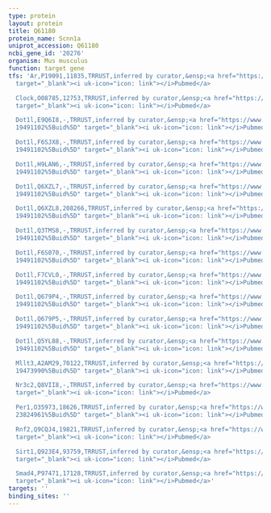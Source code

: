 ```yaml
---
type: protein
layout: protein
title: Q61180
protein_name: Scnn1a
uniprot_accession: Q61180
ncbi_gene_id: '20276'
organism: Mus musculus
function: target gene
tfs: 'Ar,P19091,11835,TRRUST,inferred by curator,&ensp;<a href="https://www.ncbi.nlm.nih.gov/pubmed/?term=16172422%5Buid%5D"
  target="_blank"><i uk-icon="icon: link"></i>Pubmed</a>

  Clock,O08785,12753,TRRUST,inferred by curator,&ensp;<a href="https://www.ncbi.nlm.nih.gov/pubmed/?term=20868778%5Buid%5D"
  target="_blank"><i uk-icon="icon: link"></i>Pubmed</a>

  Dot1l,E9Q6I8,-,TRRUST,inferred by curator,&ensp;<a href="https://www.ncbi.nlm.nih.gov/pubmed/?term=17332896;
  19491102%5Buid%5D" target="_blank"><i uk-icon="icon: link"></i>Pubmed</a>

  Dot1l,F6SJX8,-,TRRUST,inferred by curator,&ensp;<a href="https://www.ncbi.nlm.nih.gov/pubmed/?term=17332896;
  19491102%5Buid%5D" target="_blank"><i uk-icon="icon: link"></i>Pubmed</a>

  Dot1l,H9LAN6,-,TRRUST,inferred by curator,&ensp;<a href="https://www.ncbi.nlm.nih.gov/pubmed/?term=17332896;
  19491102%5Buid%5D" target="_blank"><i uk-icon="icon: link"></i>Pubmed</a>

  Dot1l,Q6XZL7,-,TRRUST,inferred by curator,&ensp;<a href="https://www.ncbi.nlm.nih.gov/pubmed/?term=17332896;
  19491102%5Buid%5D" target="_blank"><i uk-icon="icon: link"></i>Pubmed</a>

  Dot1l,Q6XZL8,208266,TRRUST,inferred by curator,&ensp;<a href="https://www.ncbi.nlm.nih.gov/pubmed/?term=17332896;
  19491102%5Buid%5D" target="_blank"><i uk-icon="icon: link"></i>Pubmed</a>

  Dot1l,Q3TMS8,-,TRRUST,inferred by curator,&ensp;<a href="https://www.ncbi.nlm.nih.gov/pubmed/?term=17332896;
  19491102%5Buid%5D" target="_blank"><i uk-icon="icon: link"></i>Pubmed</a>

  Dot1l,F6S070,-,TRRUST,inferred by curator,&ensp;<a href="https://www.ncbi.nlm.nih.gov/pubmed/?term=17332896;
  19491102%5Buid%5D" target="_blank"><i uk-icon="icon: link"></i>Pubmed</a>

  Dot1l,F7CVL0,-,TRRUST,inferred by curator,&ensp;<a href="https://www.ncbi.nlm.nih.gov/pubmed/?term=17332896;
  19491102%5Buid%5D" target="_blank"><i uk-icon="icon: link"></i>Pubmed</a>

  Dot1l,Q679P4,-,TRRUST,inferred by curator,&ensp;<a href="https://www.ncbi.nlm.nih.gov/pubmed/?term=17332896;
  19491102%5Buid%5D" target="_blank"><i uk-icon="icon: link"></i>Pubmed</a>

  Dot1l,Q679P5,-,TRRUST,inferred by curator,&ensp;<a href="https://www.ncbi.nlm.nih.gov/pubmed/?term=17332896;
  19491102%5Buid%5D" target="_blank"><i uk-icon="icon: link"></i>Pubmed</a>

  Dot1l,Q5YL88,-,TRRUST,inferred by curator,&ensp;<a href="https://www.ncbi.nlm.nih.gov/pubmed/?term=17332896;
  19491102%5Buid%5D" target="_blank"><i uk-icon="icon: link"></i>Pubmed</a>

  Mllt3,A2AM29,70122,TRRUST,inferred by curator,&ensp;<a href="https://www.ncbi.nlm.nih.gov/pubmed/?term=17332896;
  19473990%5Buid%5D" target="_blank"><i uk-icon="icon: link"></i>Pubmed</a>

  Nr3c2,Q8VII8,-,TRRUST,inferred by curator,&ensp;<a href="https://www.ncbi.nlm.nih.gov/pubmed/?term=24026182%5Buid%5D"
  target="_blank"><i uk-icon="icon: link"></i>Pubmed</a>

  Per1,O35973,18626,TRRUST,inferred by curator,&ensp;<a href="https://www.ncbi.nlm.nih.gov/pubmed/?term=20868778;
  23824961%5Buid%5D" target="_blank"><i uk-icon="icon: link"></i>Pubmed</a>

  Rnf2,Q9CQJ4,19821,TRRUST,inferred by curator,&ensp;<a href="https://www.ncbi.nlm.nih.gov/pubmed/?term=24070375%5Buid%5D"
  target="_blank"><i uk-icon="icon: link"></i>Pubmed</a>

  Sirt1,Q923E4,93759,TRRUST,inferred by curator,&ensp;<a href="https://www.ncbi.nlm.nih.gov/pubmed/?term=19491102%5Buid%5D"
  target="_blank"><i uk-icon="icon: link"></i>Pubmed</a>

  Smad4,P97471,17128,TRRUST,inferred by curator,&ensp;<a href="https://www.ncbi.nlm.nih.gov/pubmed/?term=18045816%5Buid%5D"
  target="_blank"><i uk-icon="icon: link"></i>Pubmed</a>'
targets: ''
binding_sites: ''
---
```

